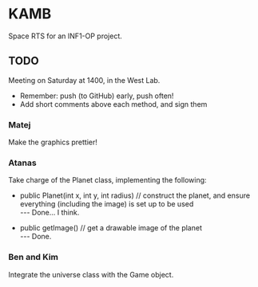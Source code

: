 KAMB
====

Space RTS for an INF1-OP project.



TODO
----

Meeting on Saturday at 1400, in the West Lab.

* Remember: push (to GitHub) early, push often!
* Add short comments above each method, and sign them


### Matej

Make the graphics prettier!


### Atanas

Take charge of the Planet class, implementing the following:

* public Planet(int x, int y, int radius) // construct the planet, and
    ensure everything (including the image) is set up to be used  
--- Done... I think.

* public getImage() // get a drawable image of the planet  
--- Done.


### Ben and Kim

Integrate the universe class with the Game object.
